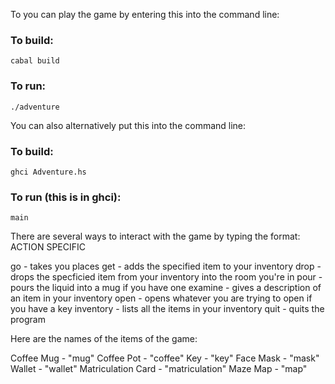 To you can play the game by entering this into the command line:

### To build:
	cabal build


### To run:
	./adventure

You can also alternatively put this into the command line:

### To build:
	ghci Adventure.hs

### To run (this is in ghci):
	main

There are several ways to interact with the game by typing the format: ACTION SPECIFIC

go - takes you places
get - adds the specified item to your inventory
drop - drops the specficied item from your inventory into the room you're in
pour - pours the liquid into a mug if you have one
examine - gives a description of an item in your inventory
open - opens whatever you are trying to open if you have a key
inventory - lists all the items in your inventory
quit - quits the program

Here are the names of the items of the game:

Coffee Mug - "mug"
Coffee Pot - "coffee"
Key - "key"
Face Mask - "mask"
Wallet - "wallet"
Matriculation Card - "matriculation"
Maze Map - "map"